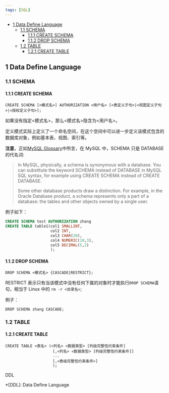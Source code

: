 ```yaml
---
tags: [SQL]
---
```



<p id="markdown-toc"></p>
<!-- vim-markdown-toc GFM -->

* [1 Data Define Language](#1-data-define-language)
  * [1.1 SCHEMA](#11-schema)
    * [1.1.1 CREATE SCHEMA](#111-create-schema)
    * [1.1.2 DROP SCHEMA](#112-drop-schema)
  * [1.2 TABLE](#12-table)
    * [1.2.1 CREATE TABLE](#121-create-table)

<!-- vim-markdown-toc -->

## 1 Data Define Language
### 1.1 SCHEMA
#### 1.1.1 CREATE SCHEMA
```
CREATE SCHEMA [<模式名>] AUTHORIZATION <用户名> [<表定义子句>|<视图定义子句>|<授权定义子句>];
```
如果没有指定<模式名>，那么<模式名>隐含为<用户名>。

定义模式实际上定义了一个命名空间，在这个空间中可以进一步定义该模式包含的数据库对象，例如基本表、视图、索引等。

**注意**，正如[MySQL Glossary](https://dev.mysql.com/doc/refman/8.0/en/glossary.html#glos_schema)中所言，在 MySQL 中，SCHEMA 只是 DATABASE 的代名词:
> In MySQL, physically, a schema is synonymous with a database. You can substitute the keyword SCHEMA instead of DATABASE in MySQL SQL syntax, for example using CREATE SCHEMA instead of CREATE DATABASE.
> 
> Some other database products draw a distinction. For example, in the Oracle Database product, a schema represents only a part of a database: the tables and other objects owned by a single user.

例子如下：
```SQL
CREATE SCHEMA test AUTHORIZATION zhang
CREATE TABLE table1(col1 SMALLINT,
                    col2 INT,
                    col3 CHAR(20),
                    col4 NUMERIC(10,3),
                    col5 DECIMAL(5,2)
                    );
```

#### 1.1.2 DROP SCHEMA
```
DROP SCHEMA <模式名> {CASCADE|RESTRICT};
```
RESTRICT 表示只有当该模式中没有任何下属的对象时才能执行`DROP SCHEMA`语句，相当于 Linux 中的 `rm -r <目录名>`;

例子：
```
DROP SCHEMA zhang CASCADE;
```

### 1.2 TABLE
#### 1.2.1 CREATE TABLE
```
CREATE TABLE <表名> (<列名> <数据类型> [列级完整性约束条件]
                     [,<列名> <数据类型> [列级完整性约束条件]]
                     ...
                     [,<表级完整性约束条件>]
                     );
```
DDL

*[DDL]: Data Define Language
